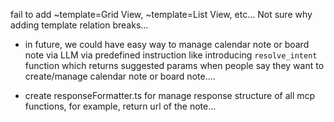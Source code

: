 fail to add ~template=Grid View, ~template=List View, etc... Not sure why adding template relation breaks...


- in future, we could have easy way to manage calendar note or board note via LLM via predefined instruction like introducing `resolve_intent` function which returns suggested params when people say they want to create/manage calendar note or board note.... 

- create responseFormatter.ts for manage response structure of all mcp functions, for example, return url of the note...